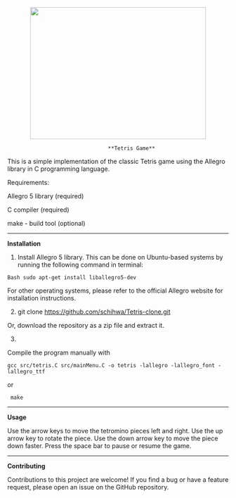<div style="text-align:center"><img src="https://media.giphy.com/media/f7STAwvEml1eIf0FEq/giphy.gif" width="400" height="300"></div>


                                    **Tetris Game**
This is a simple implementation of the classic Tetris game using the Allegro library in C programming language.

Requirements:

Allegro 5 library (required)

C compiler (required)

make - build tool (optional)

***
**Installation**


1) Install Allegro 5 library. This can be done on Ubuntu-based systems by running     the following command in terminal:

```Bash sudo apt-get install liballegro5-dev ```
        
For other operating systems, please refer to the official Allegro website for installation instructions.



2) git clone https://github.com/schihwa/Tetris-clone.git

Or, download the repository as a zip file and extract it.

3) 

Compile the program manually with

```gcc src/tetris.C src/mainMenu.C -o tetris -lallegro -lallegro_font -lallegro_ttf```

or 

``` make```

***
**Usage**

Use the arrow keys to move the tetromino pieces left and right.
Use the up arrow key to rotate the piece.
Use the down arrow key to move the piece down faster.
Press the space bar to pause or resume the game.
***

**Contributing**

Contributions to this project are welcome! If you find a bug or have a feature request, please open an issue on the GitHub repository.